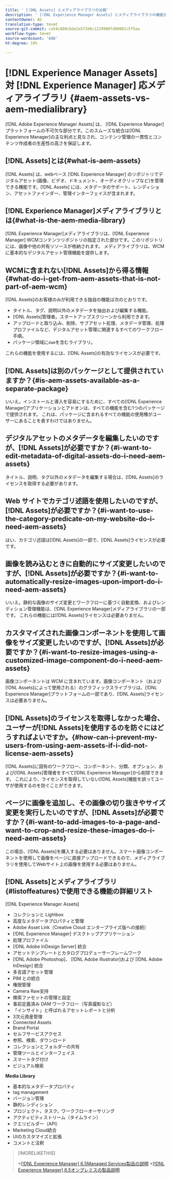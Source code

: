 ```yaml
---
title: ' [!DNL Assets] とメディアライブラリの比較'
description: ' [!DNL Experience Manager Assets] とメディアライブラリの機能を比較し、違いを理解している。'
contentOwner: AG
translation-type: tm+mt
source-git-commit: ca54c880cbda2a573d6c1229900fd80082c5f5aa
workflow-type: tm+mt
source-wordcount: '608'
ht-degree: 19%

---
```



# [!DNL Experience Manager Assets] 対 [!DNL Experience Manager] 応メディアライブラリ  {#aem-assets-vs-aem-medialibrary}

[!DNL Adobe Experience Manager Assets] は、 [!DNL Experience Manager] プラットフォームの不可欠な部分です。このスムーズな統合は[!DNL Experience Manager]の主な利点と見なされ、コンテンツ管理の一貫性とコンテンツ作成者の生産性の高さを保証します。

## [!DNL Assets]とは{#what-is-aem-assets}

[!DNL Assets] は、webベース [!DNL Experience Manager] のリポジトリでデジタルアセット(画像、ビデオ、ドキュメント、オーディオクリップなど)を管理できる機能です。[!DNL Assets] には、メタデータのサポート、レンディション、アセットファインダー、管理インターフェイスが含まれます。

## [!DNL Experience Manager]メディアライブラリとは{#what-is-the-aem-media-library}

[!DNL Experience Manager]メディアライブラリは、[!DNL Experience Manager] WCMコンテンツリポジトリの指定された部分です。このリポジトリには、画像や他の共有リソースが格納されます。 メディアライブラリは、WCMに基本的なデジタルアセット管理機能を提供します。

## WCMに含まれない[!DNL Assets]から得る情報{#what-do-i-get-from-aem-assets-that-is-not-part-of-aem-wcm}

[!DNL Assets]のお客様のみが利用できる独自の機能は次のとおりです。

* タイトル、タグ、説明以外のメタデータを抽出および編集する機能。
* [!DNL Assets]管理者。スタートアップスクリーンから利用できます。
* アップロードと取り込み、削除、サブアセット処理、メタデータ管理、処理プロファイルなど、デジタルアセット管理に関連するすべてのワークフロー手順。
* パッケージ領域に`dam`を含むライブラリ。

これらの機能を使用するには、[!DNL Assets]の有効なライセンスが必要です。

## [!DNL Assets]は別のパッケージとして提供されていますか？{#is-aem-assets-available-as-a-separate-package}

いいえ。インストールと導入を容易にするために、すべての[!DNL Experience Manager]アプリケーションとアドオンは、すべての機能を含む1つのパッケージで提供されます。 これは、パッケージに含まれるすべての機能の使用権がユーザーにあることを表すわけではありません。

## デジタルアセットのメタデータを編集したいのですが、[!DNL Assets]が必要ですか？{#i-want-to-edit-metadata-of-digital-assets-do-i-need-aem-assets}

タイトル、説明、タグ以外のメタデータを編集する場合は、[!DNL Assets]のライセンスを取得する必要があります。

## Web サイトでカテゴリ述語を使用したいのですが、[!DNL Assets]が必要ですか？{#i-want-to-use-the-category-predicate-on-my-website-do-i-need-aem-assets}

はい、カテゴリ述語は[!DNL Assets]の一部で、[!DNL Assets]ライセンスが必要です。

## 画像を読み込むときに自動的にサイズ変更したいのですが、[!DNL Assets]が必要ですか？{#i-want-to-automatically-resize-images-upon-import-do-i-need-aem-assets}

いいえ。静的な画像のサイズ変更とワークフローに基づく自動変換、およびレンディション管理機能は、[!DNL Experience Manager]メディアライブラリの一部です。 これらの機能には[!DNL Assets]ライセンスは必要ありません。

## カスタマイズされた画像コンポーネントを使用して画像をサイズ変更したいのですが、[!DNL Assets]が必要ですか？{#i-want-to-resize-images-using-a-customized-image-component-do-i-need-aem-assets}

画像コンポーネントは WCM に含まれています。画像コンポーネント（および[!DNL Assets]によって使用される）のグラフィックスライブラリは、[!DNL Experience Manager]プラットフォームの一部であり、[!DNL Assets]ライセンスは必要ありません。

## [!DNL Assets]のライセンスを取得しなかった場合、ユーザーが[!DNL Assets]を使用するのを防ぐにはどうすればよいですか。{#how-can-i-prevent-my-users-from-using-aem-assets-if-i-did-not-license-aem-assets}

[!DNL Assets]に固有のワークフロー、コンポーネント、分類、オプション、および[!DNL Assets]管理者をすべて[!DNL Experience Manager]から削除できます。 これにより、ライセンスを取得していない[!DNL Assets]機能を誤ってユーザが使用するのを防ぐことができます。

## ページに画像を追加し、その画像の切り抜きやサイズ変更を実行したいのですが、[!DNL Assets]が必要ですか？{#i-want-to-add-images-to-a-page-and-want-to-crop-and-resize-these-images-do-i-need-aem-assets}

この場合、[!DNL Assets]を購入する必要はありません。スマート画像コンポーネントを使用して画像をページに直接アップロードできるので、メディアライブラリを使用してWebサイト上の画像を使用する必要はありません。

## [!DNL Assets]とメディアライブラリ{#listoffeatures}で使用できる機能の詳細リスト

[!DNL Experience Manager Assets]

* コレクションと Lightbox
* 高度なメタデータプロパティと管理
* Adobe Asset Link（Creative Cloud エンタープライズ版への接続）
* [!DNL Experience Manager] デスクトップアプリケーション
* 処理プロファイル
* [!DNL Adobe InDesign Server] 統合
* アセットテンプレートとカタログプロデューサーフレームワーク
* [!DNL Adobe Photoshop]、 [!DNL Adobe Illustrator]および [!DNL Adobe InDesign] 統合
* 多言語アセット管理
* PIM との統合
* 権限管理
* Camera Raw支持
* 検索ファセットの管理と設定
* 事前定義済み DAM ワークフロー（写真撮影など）
* 「インサイト」と呼ばれるアセットレポートと分析
* 3次元資産管理
* Connected Assets
* Brand Portal
* セルフサービスアクセス
* 参照、検索、ダウンロード
* コレクションとフォルダーの共有
* 管理ツールとインターフェイス
* スマートタグ付け
* ビジュアル検索

**Media Library**

* 基本的なメタデータプロパティ
* tag management
* バージョン管理
* 静的レンディション
* プロジェクト，タスク，ワークフローオーサリング
* アクティビティストリーム（タイムライン）
* クエリビルダー（API）
* Marketing Cloud統合
* UIのカスタマイズと拡張
* コメントと注釈

>[!MORELIKETHIS]
>
>*[[!DNL Experience Manager] 6.5Managed Services製品の説明](https://helpx.adobe.com/legal/product-descriptions/adobe-experience-manager-managed-services.html)
>*[[!DNL Experience Manager] 6.5オンプレミスの製品説明](https://helpx.adobe.com/legal/product-descriptions/adobe-experience-manager-on-premise.html)
